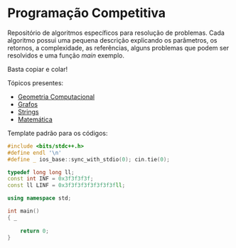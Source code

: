 
# Programação Competitiva

Repositório de algoritmos específicos para resolução de problemas.
Cada algoritmo possui uma pequena descrição explicando os parâmetros,
os retornos, a complexidade, as referências, alguns problemas que podem
ser resolvidos e uma função *main* exemplo. 

Basta copiar e colar!

Tópicos presentes: 

- [Geometria Computacional](Geometria%20Computacional) 
- [Grafos](Grafos)
- [Strings](Strings)
- [Matemática](Matematica)

Template padrão para os códigos:

```c++
#include <bits/stdc++.h>
#define endl '\n'
#define _ ios_base::sync_with_stdio(0); cin.tie(0);

typedef long long ll;
const int INF = 0x3f3f3f3f;
const ll LINF = 0x3f3f3f3f3f3f3f3fll;

using namespace std;

int main()
{ _
    
    return 0;
}
```

